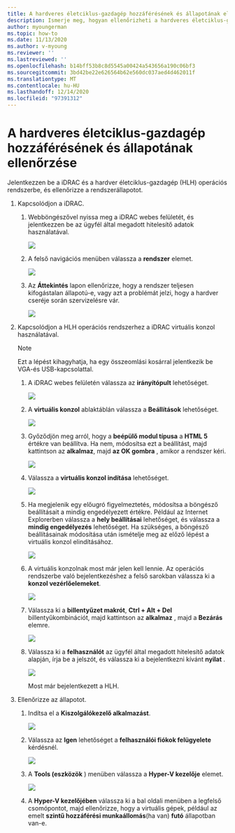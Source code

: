 ```yaml
---
title: A hardveres életciklus-gazdagép hozzáférésének és állapotának ellenőrzése
description: Ismerje meg, hogyan ellenőrizheti a hardveres életciklus-gazdagépek hozzáférését és állapotát
author: myoungerman
ms.topic: how-to
ms.date: 11/13/2020
ms.author: v-myoung
ms.reviewer: ''
ms.lastreviewed: ''
ms.openlocfilehash: b14bff53b8c8d5545a00424a543656a190c06bf3
ms.sourcegitcommit: 3bd42be22e626564b62e560dc037aed4d462011f
ms.translationtype: MT
ms.contentlocale: hu-HU
ms.lasthandoff: 12/14/2020
ms.locfileid: "97391312"
---
```

# <a name="verifying-hardware-lifecycle-host-access-and-health"></a>A hardveres életciklus-gazdagép hozzáférésének és állapotának ellenőrzése

Jelentkezzen be a iDRAC és a hardver életciklus-gazdagép (HLH) operációs rendszerbe, és ellenőrizze a rendszerállapotot.

1.  Kapcsolódjon a iDRAC.

    1.  Webböngészővel nyissa meg a iDRAC webes felületét, és jelentkezzen be az ügyfél által megadott hitelesítő adatok használatával.

        ![](media/image-3.png) 
    
    1.  A felső navigációs menüben válassza a **rendszer** elemet.

        ![](media/image-4.png)
        
    1.  Az **Áttekintés** lapon ellenőrizze, hogy a rendszer teljesen kifogástalan állapotú-e, vagy azt a problémát jelzi, hogy a hardver cseréje során szervizelésre vár.
    
        ![](media/image-5.png)
    
2.  Kapcsolódjon a HLH operációs rendszerhez a iDRAC virtuális konzol használatával.

    > [!NOTE]
    > Ezt a lépést kihagyhatja, ha egy összeomlási kosárral jelentkezik be VGA-és USB-kapcsolattal.
    
    1.  A iDRAC webes felületén válassza az **irányítópult** lehetőséget.

        ![](media/image-6.png)
    
    1.  A **virtuális konzol** ablaktáblán válassza a **Beállítások** lehetőséget.
    
        ![](media/image-7.png)
        
    1.  Győződjön meg arról, hogy a **beépülő modul típusa** a **HTML 5** értékre van beállítva. Ha nem, módosítsa ezt a beállítást, majd kattintson az **alkalmaz**, majd **az OK gombra** , amikor a rendszer kéri.
    
        ![](media/image-8.png)
        
    1.  Válassza a **virtuális konzol indítása** lehetőséget.

        ![](media/image-9.png)
    
    1.  Ha megjelenik egy előugró figyelmeztetés, módosítsa a böngésző beállításait a mindig engedélyezett értékre. Például az Internet Explorerben válassza a **hely beállításai** lehetőséget, és válassza a **mindig engedélyezés** lehetőséget. Ha szükséges, a böngésző beállításainak módosítása után ismételje meg az előző lépést a virtuális konzol elindításához.
    
        ![](media/image-10.png)
        
    1.  A virtuális konzolnak most már jelen kell lennie. Az operációs rendszerbe való bejelentkezéshez a felső sarokban válassza ki a **konzol vezérlőelemeket**.
    
        ![](media/image-11.png)
        
    1.  Válassza ki a **billentyűzet makrót**, **Ctrl + Alt + Del** billentyűkombinációt, majd kattintson az **alkalmaz** , majd a **Bezárás** elemre.
    
        ![](media/image-12.png)
        
    1.  Válassza ki a **felhasználót** az ügyfél által megadott hitelesítő adatok alapján, írja be a jelszót, és válassza ki a bejelentkezni kívánt **nyilat** .
    
        ![](media/image-13.png)
        
        Most már bejelentkezett a HLH.
        
3.  Ellenőrizze az állapotot.

    1.  Indítsa el a **Kiszolgálókezelő alkalmazást**.

        ![](media/image-14.png)
        
    1.  Válassza az **Igen** lehetőséget a **felhasználói fiókok felügyelete** kérdésnél.
    
        ![](media/image-15.png)
        
    1.  A **Tools (eszközök** ) menüben válassza a **Hyper-V kezelője** elemet.
    
        ![](media/image-16.png)
        
    1.  A **Hyper-V kezelőjében** válassza ki a bal oldali menüben a legfelső csomópontot, majd ellenőrizze, hogy a virtuális gépek, például az emelt **szintű hozzáférési munkaállomás**(ha van) **futó** állapotban van-e.
